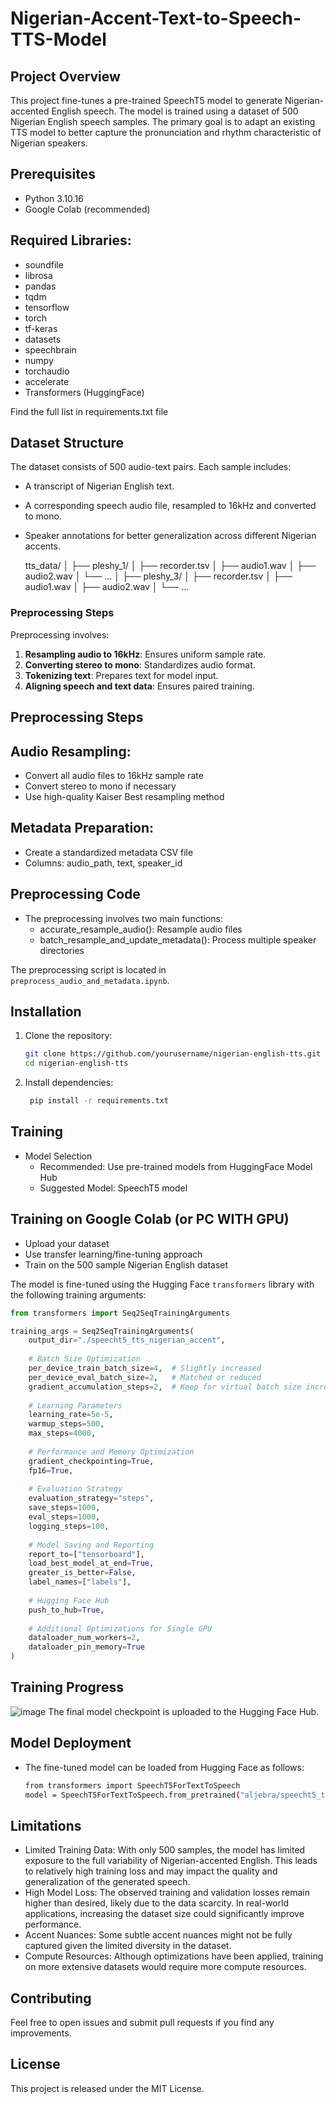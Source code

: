 # Nigerian-Accent-Text-to-Speech-TTS-Model

## Project Overview
This project fine-tunes a pre-trained SpeechT5 model to generate Nigerian-accented English speech. The model is trained using a dataset of 500 Nigerian English speech samples. The primary goal is to adapt an existing TTS model to better capture the pronunciation and rhythm characteristic of Nigerian speakers.

## Prerequisites
- Python 3.10.16
- Google Colab (recommended)

## Required Libraries:
- soundfile
- librosa
- pandas
- tqdm
- tensorflow
- torch
- tf-keras
- datasets
- speechbrain
- numpy
- torchaudio
- accelerate
- Transformers (HuggingFace)

Find the full list in requirements.txt file

## Dataset Structure
The dataset consists of 500 audio-text pairs. Each sample includes:
- A transcript of Nigerian English text.
- A corresponding speech audio file, resampled to 16kHz and converted to mono.
- Speaker annotations for better generalization across different Nigerian accents.

  tts_data/
│
├── pleshy_1/
│   ├── recorder.tsv
│   ├── audio1.wav
│   ├── audio2.wav
│   └── ...
│
├── pleshy_3/
│   ├── recorder.tsv
│   ├── audio1.wav
│   ├── audio2.wav
│   └── ...

### Preprocessing Steps
Preprocessing involves:
1. **Resampling audio to 16kHz**: Ensures uniform sample rate.
2. **Converting stereo to mono**: Standardizes audio format.
3. **Tokenizing text**: Prepares text for model input.
4. **Aligning speech and text data**: Ensures paired training.

## Preprocessing Steps

## Audio Resampling:
- Convert all audio files to 16kHz sample rate
- Convert stereo to mono if necessary
- Use high-quality Kaiser Best resampling method


## Metadata Preparation:

- Create a standardized metadata CSV file
- Columns: audio_path, text, speaker_id

## Preprocessing Code
- The preprocessing involves two main functions:
  - accurate_resample_audio(): Resample audio files
  - batch_resample_and_update_metadata(): Process multiple speaker directories

The preprocessing script is located in `preprocess_audio_and_metadata.ipynb`.

## Installation

1. Clone the repository:
   ``` bash
   git clone https://github.com/yourusername/nigerian-english-tts.git
   cd nigerian-english-tts
   ```
2. Install dependencies:
   ``` bash
    pip install -r requirements.txt
   ```

## Training
- Model Selection
  - Recommended: Use pre-trained models from HuggingFace Model Hub
  - Suggested Model: SpeechT5 model

## Training on Google Colab (or PC WITH GPU)
  - Upload your dataset
  - Use transfer learning/fine-tuning approach
  - Train on the 500 sample Nigerian English dataset


The model is fine-tuned using the Hugging Face `transformers` library with the following training arguments:

```python
from transformers import Seq2SeqTrainingArguments

training_args = Seq2SeqTrainingArguments(
    output_dir="./speecht5_tts_nigerian_accent",
    
    # Batch Size Optimization
    per_device_train_batch_size=4,  # Slightly increased
    per_device_eval_batch_size=2,   # Matched or reduced
    gradient_accumulation_steps=2,  # Keep for virtual batch size increase
    
    # Learning Parameters
    learning_rate=5e-5,
    warmup_steps=500,
    max_steps=4000,
    
    # Performance and Memory Optimization
    gradient_checkpointing=True,
    fp16=True,
    
    # Evaluation Strategy
    evaluation_strategy="steps",
    save_steps=1000,
    eval_steps=1000,
    logging_steps=100,
    
    # Model Saving and Reporting
    report_to=["tensorboard"],
    load_best_model_at_end=True,
    greater_is_better=False,
    label_names=["labels"],
    
    # Hugging Face Hub
    push_to_hub=True,
    
    # Additional Optimizations for Single GPU
    dataloader_num_workers=2,
    dataloader_pin_memory=True
)
```
## Training Progress
![image](https://github.com/user-attachments/assets/4e4eb1be-3a68-4afe-a8a9-1249728a8c53)
The final model checkpoint is uploaded to the Hugging Face Hub.

## Model Deployment
- The fine-tuned model can be loaded from Hugging Face as follows:

  ``` bash
  from transformers import SpeechT5ForTextToSpeech
  model = SpeechT5ForTextToSpeech.from_pretrained("aljebra/speecht5_tts_nigerian_accent")
  
  ```
## Limitations
- Limited Training Data: With only 500 samples, the model has limited exposure to the full variability of Nigerian-accented English. This leads to relatively high training loss and may impact the quality and generalization of the generated speech.
- High Model Loss: The observed training and validation losses remain higher than desired, likely due to the data scarcity. In real-world applications, increasing the dataset size could significantly improve performance.
- Accent Nuances: Some subtle accent nuances might not be fully captured given the limited diversity in the dataset.
- Compute Resources: Although optimizations have been applied, training on more extensive datasets would require more compute resources.

## Contributing
Feel free to open issues and submit pull requests if you find any improvements.

## License

This project is released under the MIT License.
